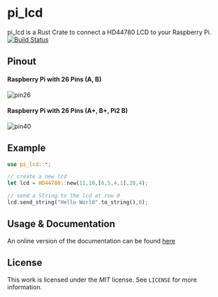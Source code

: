 # pi_lcd

pi_lcd is a Rust Crate to connect a HD44780 LCD to your Raspberry Pi.  
[![Build Status](https://travis-ci.org/h4llow3En/pi_lcd.svg?branch=master)](https://travis-ci.org/h4llow3En/pi_lcd)


## Pinout

#### Raspberry Pi with 26 Pins (A, B)
![pin26](https://cloud.githubusercontent.com/assets/6068259/15632138/ff3d1de2-2588-11e6-9064-504d2a9d3277.png)

#### Raspberry Pi with 26 Pins (A+, B+, Pi2 B)
![pin40](https://cloud.githubusercontent.com/assets/6068259/15666295/55cfc91a-2710-11e6-9c7c-4ba529680d9b.png)

## Example

```rust
use pi_lcd::*;

// create a new lcd
let lcd = HD44780::new(11,10,[6,5,4,1],20,4);

// send a String to the lcd at row 0
lcd.send_string("Hello World".to_string(),0);
```


## Usage & Documentation

An online version of the documentation can be found [here](http://h4llow3en.github.io/pi_lcd/pi_lcd/)

## License
This work is licensed under the _MIT_ license. See `LICENSE` for more information.
